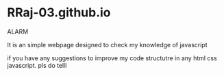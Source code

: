 # RRaj-03.github.io
ALARM

It is an simple webpage designed to check my knowledge of javascript 

if you have any suggestions to improve my code structutre in any html css javascript.
pls do telll
